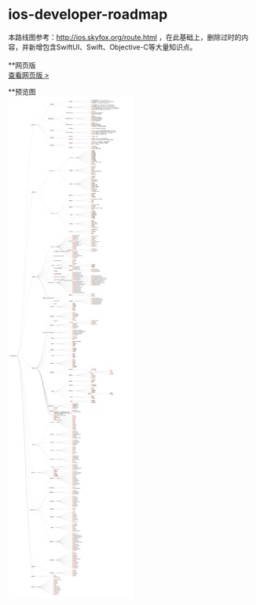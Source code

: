 # ios-developer-roadmap<br/>
本路线图参考：http://ios.skyfox.org/route.html ，在此基础上，删除过时的内容，并新增包含SwiftUI、Swift、Objective-C等大量知识点。
<br/><br/>
**网页版<br/>
[查看网页版 >](http://hdjc8.com/iOSRoadMap/)

**预览图<br/>
![image](iOSDeveloperRoadMap.png)
